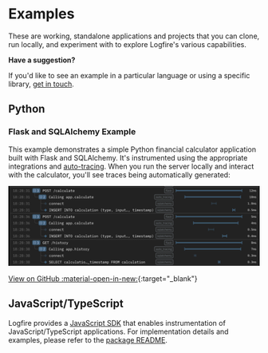 # Examples

These are working, standalone applications and projects that you can clone, run
locally, and experiment with to explore Logfire's various capabilities.

**Have a suggestion?**

If you'd like to see an example in a particular language or using a specific
library, [get in touch](../help.md).

## Python

### Flask and SQLAlchemy Example

This example demonstrates a simple Python financial calculator application built
with Flask and SQLAlchemy. It's instrumented using the appropriate integrations
and [auto-tracing](../guides/onboarding-checklist/add-auto-tracing.md). When you
run the server locally and interact with the calculator, you'll see traces being
automatically generated:

![Flask and SQLAlchemy example](../images/logfire-screenshot-examples-flask-sqlalchemy.png)

[View on GitHub :material-open-in-new:](https://github.com/pydantic/logfire/tree/main/examples/python/flask-sqlalchemy/){:target="_blank"}

## JavaScript/TypeScript

Logfire provides a [JavaScript SDK](https://github.com/pydantic/logfire-js) that
enables instrumentation of JavaScript/TypeScript applications. For
implementation details and examples, please refer to the
[package README](https://github.com/pydantic/logfire-js?tab=readme-ov-file#usage).
